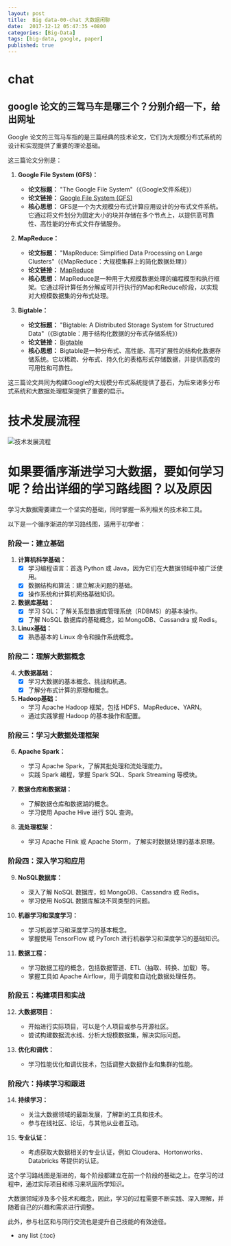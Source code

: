 ```yaml
---
layout: post
title:  Big data-00-chat 大数据闲聊
date:  2017-12-12 05:47:35 +0800
categories: [Big-Data]
tags: [big-data, google, paper]
published: true
---
```



# chat

## google 论文的三驾马车是哪三个？分别介绍一下，给出网址

Google 论文的三驾马车指的是三篇经典的技术论文，它们为大规模分布式系统的设计和实现提供了重要的理论基础。

这三篇论文分别是：

1. **Google File System (GFS)：**
   - **论文标题：** "The Google File System"（《Google文件系统》）
   - **论文链接：** [Google File System (GFS)](http://static.googleusercontent.com/media/research.google.com/zh-CN//archive/gfs-sosp2003.pdf)
   - **核心思想：** GFS是一个为大规模分布式计算应用设计的分布式文件系统。它通过将文件划分为固定大小的块并存储在多个节点上，以提供高可靠性、高性能的分布式文件存储服务。

2. **MapReduce：**
   - **论文标题：** "MapReduce: Simplified Data Processing on Large Clusters"（《MapReduce：大规模集群上的简化数据处理》）
   - **论文链接：** [MapReduce](https://storage.googleapis.com/pub-tools-public-publication-data/pdf/16cb30b4f6114691f928d01fcbd77b6ca5479816.pdf)
   - **核心思想：** MapReduce是一种用于大规模数据处理的编程模型和执行框架。它通过将计算任务分解成可并行执行的Map和Reduce阶段，以实现对大规模数据集的分布式处理。

3. **Bigtable：**
   - **论文标题：** "Bigtable: A Distributed Storage System for Structured Data"（《Bigtable：用于结构化数据的分布式存储系统》）
   - **论文链接：** [Bigtable](https://static.googleusercontent.com/media/research.google.com/zh-CN//archive/bigtable-osdi06.pdf)
   - **核心思想：** Bigtable是一种分布式、高性能、高可扩展性的结构化数据存储系统。它以稀疏、分布式、持久化的表格形式存储数据，并提供高度的可用性和可靠性。

这三篇论文共同为构建Google的大规模分布式系统提供了基石，为后来诸多分布式系统和大数据处理框架提供了重要的启示。

# 技术发展流程

![技术发展流程](https://img-blog.csdnimg.cn/direct/215c14bf79214a8488a7a3185cead1f2.png)

# 如果要循序渐进学习大数据，要如何学习呢？给出详细的学习路线图？以及原因

学习大数据需要建立一个坚实的基础，同时掌握一系列相关的技术和工具。

以下是一个循序渐进的学习路线图，适用于初学者：

### 阶段一：建立基础

1. **计算机科学基础：**
   - [x] 学习编程语言：首选 Python 或 Java，因为它们在大数据领域中被广泛使用。
   - [x] 数据结构和算法：建立解决问题的基础。
   - [x] 操作系统和计算机网络基础知识。

2. **数据库基础：**
   - [x] 学习 SQL：了解关系型数据库管理系统（RDBMS）的基本操作。
   - [x] 了解 NoSQL 数据库的基础概念，如 MongoDB、Cassandra 或 Redis。

3. **Linux基础：**
   - [x] 熟悉基本的 Linux 命令和操作系统概念。

### 阶段二：理解大数据概念

4. **大数据基础：**
   - [x] 学习大数据的基本概念、挑战和机遇。
   - [x] 了解分布式计算的原理和概念。

5. **Hadoop基础：**
   - 学习 Apache Hadoop 框架，包括 HDFS、MapReduce、YARN。
   - 通过实践掌握 Hadoop 的基本操作和配置。

### 阶段三：学习大数据处理框架

6. **Apache Spark：**
   - 学习 Apache Spark，了解其批处理和流处理能力。
   - 实践 Spark 编程，掌握 Spark SQL、Spark Streaming 等模块。

7. **数据仓库和数据湖：**
   - 了解数据仓库和数据湖的概念。
   - 学习使用 Apache Hive 进行 SQL 查询。

8. **流处理框架：**
   - 学习 Apache Flink 或 Apache Storm，了解实时数据处理的基本原理。

### 阶段四：深入学习和应用

9. **NoSQL数据库：**
   - 深入了解 NoSQL 数据库，如 MongoDB、Cassandra 或 Redis。
   - 学习使用 NoSQL 数据库解决不同类型的问题。

10. **机器学习和深度学习：**
    - 学习机器学习和深度学习的基本概念。
    - 掌握使用 TensorFlow 或 PyTorch 进行机器学习和深度学习的基础知识。

11. **数据工程：**
    - 学习数据工程的概念，包括数据管道、ETL（抽取、转换、加载）等。
    - 掌握工具如 Apache Airflow，用于调度和自动化数据处理任务。

### 阶段五：构建项目和实战

12. **大数据项目：**
    - 开始进行实际项目，可以是个人项目或参与开源社区。
    - 尝试构建数据流水线、分析大规模数据集，解决实际问题。

13. **优化和调优：**
    - 学习性能优化和调优技术，包括调整大数据作业和集群的性能。

### 阶段六：持续学习和跟进

14. **持续学习：**
    - 关注大数据领域的最新发展，了解新的工具和技术。
    - 参与在线社区、论坛，与其他从业者互动。

15. **专业认证：**
    - 考虑获取大数据相关的专业认证，例如 Cloudera、Hortonworks、Databricks 等提供的认证。

这个学习路线图是渐进的，每个阶段都建立在前一个阶段的基础之上。在学习的过程中，通过实际项目和练习来巩固所学知识。

大数据领域涉及多个技术和概念，因此，学习的过程需要不断实践、深入理解，并随着自己的兴趣和需求进行调整。

此外，参与社区和与同行交流也是提升自己技能的有效途径。

* any list
{:toc}